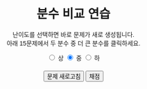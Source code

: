 <!DOCTYPE html>
<html lang="ko">
<head>
  <meta charset="UTF-8">
  <title>분수 비교 연습</title>
  <style>
    body {
      font-family: Arial, sans-serif;
      margin: 20px auto; /* 좌우 중앙 정렬 */
      max-width: 800px;
    }
    .header {
      text-align: center;
      margin-bottom: 20px;
    }
    .fraction, .percentage {
      display: inline-block;
      text-align: center;
      margin: 0 10px;
      padding: 10px;
      border: 2px solid #ccc;
      border-radius: 4px;
      cursor: pointer;
      user-select: none;
      font-size: 1.2em;
    }
    .fraction .numerator {
      display: block;
      border-bottom: 1px solid #000;
      padding: 0 4px;
    }
    .fraction .denominator {
      display: block;
      padding: 0 4px;
    }
    .selected {
      background-color: #add8e6;
      border-color: #007bff;
    }
    .problem {
      margin-bottom: 15px;
      padding: 10px;
      border-bottom: 1px solid #ddd;
      text-align: center;
    }
    .controls {
      text-align: center;
      margin-top: 20px;
    }
    .result {
      margin-top: 10px;
      font-weight: bold;
    }
  </style>
</head>
<body>
  <div class="header">
    <h1>분수 비교 연습</h1>
    <p>난이도를 선택하면 바로 문제가 새로 생성됩니다.<br>
       아래 15문제에서 두 분수 중 더 큰 분수를 클릭하세요.</p>
    <label><input type="radio" name="difficulty" value="hard"> 상</label>
    <label><input type="radio" name="difficulty" value="medium" checked> 중</label>
    <label><input type="radio" name="difficulty" value="easy"> 하</label>
  </div>

  <div id="problems"></div>

  <div class="controls">
    <button id="refresh">문제 새로고침</button>
    <button id="grade">채점</button>
    <div class="result" id="result"></div>
  </div>

  <script>
    // 최소 1.5% 이상 차이가 나야 함
    const MIN_DIFF_RATIO = 0.015; // 1.5%

    // 3자리 또는 4자리 수를 랜덤 생성 (50:50 확률)
    function randomNumber(isThreeDigit) {
      if (isThreeDigit) {
        return Math.floor(Math.random() * 900) + 100; // 100~999
      } else {
        return Math.floor(Math.random() * 9000) + 1000; // 1000~9999
      }
    }

    // Easy 난이도용 백분율 목록
    const presetPercentages = [5,15,20,25,50,75,80,85,110,120,125,150];

    // ----------------------------------------------------------------
    // Easy 난이도
    // ----------------------------------------------------------------

    // Easy 난이도 분수1: 미리 정해진 백분율로 생성
    function generateEasyFraction1() {
      const p = presetPercentages[Math.floor(Math.random() * presetPercentages.length)];
      const value1 = p / 100;  // 예: 80% → 0.8

      // 분자 = round(value1 * denominator)가 최소 100
      // denominator는 3자리/4자리 중 선택
      const minDenom = Math.ceil(100 / value1);
      let denominator;
      // digitType = 3자리 or 4자리
      const digitType = (Math.random() < 0.5 && minDenom <= 999) ? "3" : "4";
      if (digitType === "3") {
        do {
          denominator = randomNumber(true); // 3자리
        } while (denominator < minDenom);
      } else {
        do {
          denominator = randomNumber(false); // 4자리
        } while (denominator < minDenom);
      }
      let numerator = Math.round(value1 * denominator);
      if (numerator < 100) numerator = 100;
      return {
        frac: { numerator, denominator },
        value: value1,
        preset: p
      };
    }

    // Easy 난이도 분수2: 분수1 값(value1)에서 ±10% 범위
    // + 최소 1.5% 차이 조건
    function generateEasyFraction2(value1) {
      let attempts = 0;
      while (true) {
        attempts++;
        if (attempts > 1000) {
          // 실패 시 fallback
          // value1에 +10% 고정값 정도로 생성
          let fallbackValue = value1 * 1.10;
          return generateEasyFraction2Core(fallbackValue);
        }
        // 실제 생성 시도
        const delta = (Math.random() * 2 - 1) * 0.10; // ±10%
        const targetValue2 = value1 * (1 + delta);
        if (Math.abs(targetValue2 - value1) / value1 < MIN_DIFF_RATIO) {
          // 1.5% 미만이면 재시도
          continue;
        }
        // 1.5% 이상 차이가 나면 분수2 생성
        return generateEasyFraction2Core(targetValue2);
      }
    }

    // 분수2의 분모/분자를 계산하는 코어 로직
    function generateEasyFraction2Core(targetValue2) {
      const minDenom = Math.ceil(100 / targetValue2);
      const digitType = (Math.random() < 0.5 && minDenom <= 999) ? "3" : "4";
      let denominator;
      if (digitType === "3") {
        do {
          denominator = randomNumber(true);
        } while (denominator < minDenom);
      } else {
        do {
          denominator = randomNumber(false);
        } while (denominator < minDenom);
      }
      let numerator = Math.round(targetValue2 * denominator);
      if (numerator < 100) numerator = 100;
      return {
        numerator,
        denominator,
        value: targetValue2
      };
    }

    // ----------------------------------------------------------------
    // Medium/Hard 난이도
    // ----------------------------------------------------------------

    // 완전 무작위 분수 생성
    function generateFraction() {
      return {
        numerator: (Math.random() < 0.5 ? randomNumber(true) : randomNumber(false)),
        denominator: (Math.random() < 0.5 ? randomNumber(true) : randomNumber(false))
      };
    }

    // Medium/Hard: 분수2 생성 (±15%/±5% 오차) + 최소 1.5% 차이 조건
    function generateCloseFractionValue(baseFraction, difficulty) {
      const baseValue = baseFraction.numerator / baseFraction.denominator;
      const errorRange = (difficulty === 'hard') ? 0.05 : 0.15;
      let attempts = 0;

      while (true) {
        attempts++;
        if (attempts > 1000) {
          // fallback
          return { numerator: baseFraction.numerator, denominator: baseFraction.denominator };
        }

        // 무작위 오차
        const error = (Math.random() * 2 - 1) * errorRange;
        const targetValue = baseValue * (1 + error);

        // 최소 1.5% 차이 확인
        if (Math.abs(targetValue - baseValue) / baseValue < MIN_DIFF_RATIO) {
          // 1.5% 미만이면 재시도
          continue;
        }

        // 이제 cross-digit 로직으로 fraction2 생성
        const fraction2 = tryBuildFraction2(targetValue, baseFraction);
        if (fraction2) return fraction2; // 유효하면 반환
      }
    }

    // cross-digit 생성 로직
    function tryBuildFraction2(targetValue, baseFraction) {
      let attempts2 = 0;
      while (attempts2 < 1000) {
        attempts2++;
        const forceCross = Math.random() < 0.8; // 80% 확률 cross-digit
        if (forceCross) {
          if (Math.random() < 0.5) {
            // 옵션 A: 분자가 3자리, 분모가 4자리
            const denominator = randomNumber(false);
            const numerator = Math.round(targetValue * denominator);
            if (numerator >= 100 && numerator <= 999) {
              return { numerator, denominator };
            }
          } else {
            // 옵션 B: 분자가 4자리, 분모가 3자리
            const denominator = randomNumber(true);
            const numerator = Math.round(targetValue * denominator);
            if (numerator >= 1000 && numerator <= 9999) {
              return { numerator, denominator };
            }
          }
        } else {
          // 기존 방식
          const denomIsThree = Math.random() < 0.5;
          const denominator = denomIsThree ? randomNumber(true) : randomNumber(false);
          const numerator = Math.round(targetValue * denominator);
          if (numerator >= 100 && numerator <= 9999) {
            return { numerator, denominator };
          }
        }
      }
      // 실패
      return null;
    }

    // ----------------------------------------------------------------
    // 난이도별 문제 생성
    // ----------------------------------------------------------------

    function generateProblem(difficulty) {
      let frac1, frac2, answer;
      if (difficulty === 'easy') {
        // Easy 난이도
        const result1 = generateEasyFraction1();
        frac1 = result1.frac;
        const value1 = result1.value;  // 분수1의 실제 값
        const preset = result1.preset; // UI 표시용 백분율

        // 분수2 생성
        const result2 = generateEasyFraction2(value1);
        frac2 = { numerator: result2.numerator, denominator: result2.denominator };

        // 정답 결정
        answer = (value1 > result2.value) ? "first" : "second";

        return {
          frac1, frac2, answer,
          userAnswer: null,
          difficulty,
          preset
        };

      } else {
        // Medium/Hard 난이도
        // 분수1: 0.5~2 범위 내에서 생성
        do {
          frac1 = generateFraction();
        } while (frac1.numerator / frac1.denominator < 0.5 || frac1.numerator / frac1.denominator > 2);

        // 분수2 생성
        const fraction2 = generateCloseFractionValue(frac1, difficulty);
        frac2 = { numerator: fraction2.numerator, denominator: fraction2.denominator };

        // 정답 결정
        const val1 = frac1.numerator / frac1.denominator;
        const val2 = frac2.numerator / frac2.denominator;
        answer = (val1 > val2) ? "first" : "second";

        return {
          frac1, frac2, answer,
          userAnswer: null,
          difficulty
        };
      }
    }

    // ----------------------------------------------------------------
    // UI 렌더링
    // ----------------------------------------------------------------

    let problems = [];

    // 분수/백분율 버튼 생성
    function createFractionButton(fraction, problemIndex, fractionSide) {
      const problem = problems[problemIndex];

      // Easy + 왼쪽(분수1)인 경우 → 백분율로 표시
      if (problem.difficulty === 'easy' && fractionSide === "first") {
        const btn = document.createElement('div');
        btn.className = 'percentage';
        btn.textContent = problem.preset + "%";
        btn.addEventListener('click', function() {
          selectAnswer(problemIndex, btn, fractionSide);
        });
        return btn;
      } else {
        // 기본 분수 표기
        const btn = document.createElement('div');
        btn.className = 'fraction';
        const numSpan = document.createElement('span');
        numSpan.className = 'numerator';
        numSpan.textContent = fraction.numerator;
        btn.appendChild(numSpan);

        const denSpan = document.createElement('span');
        denSpan.className = 'denominator';
        denSpan.textContent = fraction.denominator;
        btn.appendChild(denSpan);

        btn.addEventListener('click', function() {
          selectAnswer(problemIndex, btn, fractionSide);
        });
        return btn;
      }
    }

    function selectAnswer(problemIndex, btn, fractionSide) {
      const problemDiv = document.getElementById('problem-' + problemIndex);
      const allButtons = problemDiv.querySelectorAll('.fraction, .percentage');
      allButtons.forEach(b => b.classList.remove('selected'));
      btn.classList.add('selected');
      problems[problemIndex].userAnswer = fractionSide;
    }

    function renderProblems() {
      const problemsDiv = document.getElementById('problems');
      problemsDiv.innerHTML = '';
      problems.forEach((problem, index) => {
        const div = document.createElement('div');
        div.className = 'problem';
        div.id = 'problem-' + index;

        const frac1Btn = createFractionButton(problem.frac1, index, "first");
        const frac2Btn = createFractionButton(problem.frac2, index, "second");
        div.appendChild(frac1Btn);
        div.appendChild(frac2Btn);

        problemsDiv.appendChild(div);
      });
    }

    // 문제 생성
    function generateProblems() {
      const difficulty = document.querySelector('input[name="difficulty"]:checked').value;
      problems = [];
      for (let i = 0; i < 15; i++) {
        problems.push(generateProblem(difficulty));
      }
      renderProblems();
      document.getElementById('result').textContent = "";
    }

    // 채점
    function gradeProblems() {
      let correctCount = 0;
      problems.forEach((problem, index) => {
        const problemDiv = document.getElementById('problem-' + index);
        if (problem.userAnswer === problem.answer) {
          correctCount++;
          problemDiv.style.backgroundColor = '#d4edda'; // 연한 초록
        } else {
          problemDiv.style.backgroundColor = '#f8d7da'; // 연한 빨강
        }
      });
      document.getElementById('result').textContent = "정답: " + correctCount + " / 15";
    }

    // 이벤트 연결
    document.getElementById('refresh').addEventListener('click', generateProblems);
    document.getElementById('grade').addEventListener('click', gradeProblems);
    document.querySelectorAll('input[name="difficulty"]').forEach(radio => {
      radio.addEventListener('change', generateProblems);
    });

    // 초기 실행
    generateProblems();
  </script>
</body>
</html>
